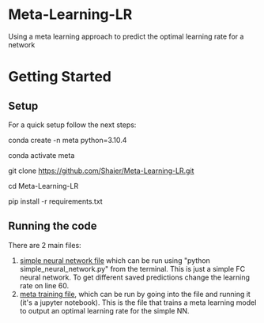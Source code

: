 # Meta-Learning-LR
Using a meta learning approach to predict the optimal learning rate for a network


# Getting Started

## Setup
For a quick setup follow the next steps:

conda create -n meta python=3.10.4

conda activate meta

git clone https://github.com/Shaier/Meta-Learning-LR.git

cd Meta-Learning-LR

pip install -r requirements.txt


## Running the code
There are 2 main files:
1. [simple neural network file](simple_neural_network.py) which can be run using "python simple_neural_network.py" from the terminal.
This is just a simple FC neural network. To get different saved predictions change the learning rate on line 60.
2. [meta training file](lr_per_n_training_meta_function.ipynb), which can be run by going into the file and running it (it's a jupyter notebook).
This is the file that trains a meta learning model to output an optimal learning rate for the simple NN.
